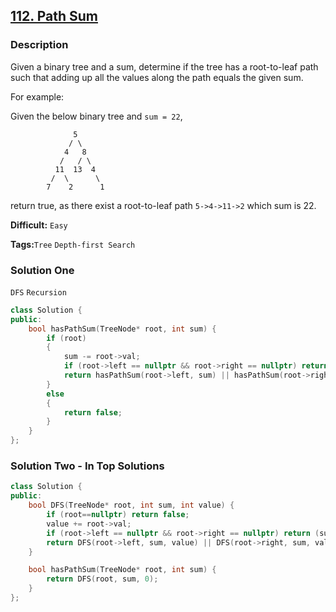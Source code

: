 ## [112. Path Sum](https://leetcode.com/problems/path-sum/#/description)

### Description

Given a binary tree and a sum, determine if the tree has a root-to-leaf path such that adding up all the values along the path equals the given sum.

For example:

Given the below binary tree and `sum = 22`,

```
              5
             / \
            4   8
           /   / \
          11  13  4
         /  \      \
        7    2      1
```

return true, as there exist a root-to-leaf path `5->4->11->2` which sum is 22.

**Difficult:** `Easy`

**Tags:**`Tree` `Depth-first Search`

### Solution One

`DFS` `Recursion`

```c++
class Solution {
public:
    bool hasPathSum(TreeNode* root, int sum) {
        if (root)
        {
            sum -= root->val;
            if (root->left == nullptr && root->right == nullptr) return sum == 0;
            return hasPathSum(root->left, sum) || hasPathSum(root->right, sum);
        }
        else
        {
            return false;
        }
    }
};
```

### Solution Two - In Top Solutions

```c++
class Solution {
public:
    bool DFS(TreeNode* root, int sum, int value) {
        if (root==nullptr) return false;
        value += root->val;
        if (root->left == nullptr && root->right == nullptr) return (sum==value);
        return DFS(root->left, sum, value) || DFS(root->right, sum, value);
    }

    bool hasPathSum(TreeNode* root, int sum) {
        return DFS(root, sum, 0);
    }
};
```
